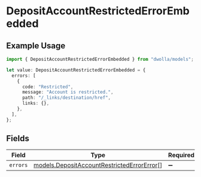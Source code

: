# DepositAccountRestrictedErrorEmbedded

## Example Usage

```typescript
import { DepositAccountRestrictedErrorEmbedded } from "dwolla/models";

let value: DepositAccountRestrictedErrorEmbedded = {
  errors: [
    {
      code: "Restricted",
      message: "Account is restricted.",
      path: "/_links/destination/href",
      links: {},
    },
  ],
};
```

## Fields

| Field                                                                                          | Type                                                                                           | Required                                                                                       | Description                                                                                    |
| ---------------------------------------------------------------------------------------------- | ---------------------------------------------------------------------------------------------- | ---------------------------------------------------------------------------------------------- | ---------------------------------------------------------------------------------------------- |
| `errors`                                                                                       | [models.DepositAccountRestrictedErrorError](../models/depositaccountrestrictederrorerror.md)[] | :heavy_minus_sign:                                                                             | N/A                                                                                            |